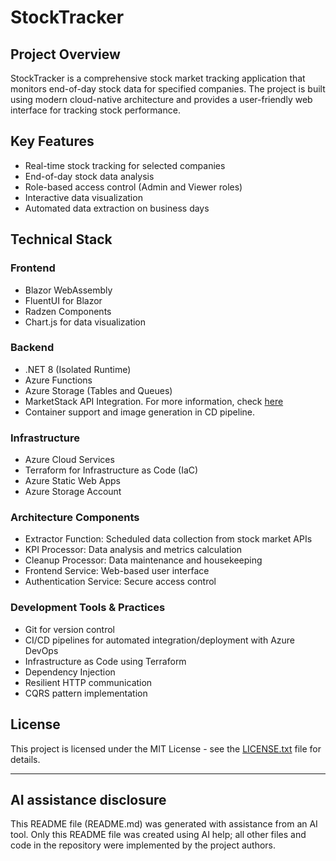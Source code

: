 # StockTracker

## Project Overview
StockTracker is a comprehensive stock market tracking application that monitors end-of-day stock data for specified companies. The project is built using modern cloud-native architecture and provides a user-friendly web interface for tracking stock performance.


## Key Features
- Real-time stock tracking for selected companies
- End-of-day stock data analysis
- Role-based access control (Admin and Viewer roles)
- Interactive data visualization
- Automated data extraction on business days

## Technical Stack

### Frontend
- Blazor WebAssembly
- FluentUI for Blazor
- Radzen Components
- Chart.js for data visualization

### Backend
- .NET 8 (Isolated Runtime)
- Azure Functions
- Azure Storage (Tables and Queues)
- MarketStack API Integration. For more information, check [here](https://marketstack.com/)
- Container support and image generation in CD pipeline.

### Infrastructure
- Azure Cloud Services
- Terraform for Infrastructure as Code (IaC)
- Azure Static Web Apps
- Azure Storage Account

### Architecture Components
- Extractor Function: Scheduled data collection from stock market APIs
- KPI Processor: Data analysis and metrics calculation
- Cleanup Processor: Data maintenance and housekeeping
- Frontend Service: Web-based user interface
- Authentication Service: Secure access control

### Development Tools & Practices
- Git for version control
- CI/CD pipelines for automated integration/deployment with Azure DevOps
- Infrastructure as Code using Terraform
- Dependency Injection
- Resilient HTTP communication
- CQRS pattern implementation

## License
This project is licensed under the MIT License - see the [LICENSE.txt](LICENSE.txt) file for details.

---

## AI assistance disclosure

This README file (README.md) was generated with assistance from an AI tool. Only this README file was created using AI help; all other files and code in the repository were implemented by the project authors.